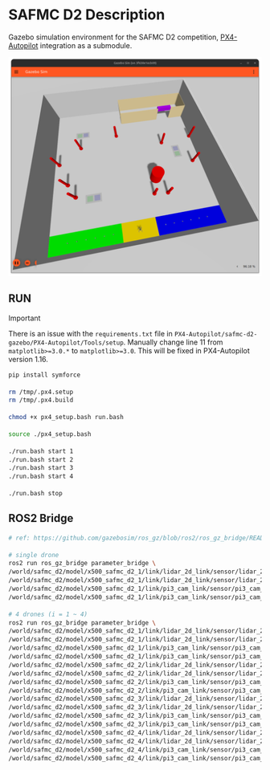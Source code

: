 # SAFMC D2 Description

Gazebo simulation environment for the SAFMC D2 competition, [PX4-Autopilot](https://github.com/PX4/PX4-Autopilot/tree/release/1.15) integration as a submodule.

![Screenshot](docs/Screenshot%20from%202025-01-28%2014-22-15.png)

## RUN

> [!IMPORTANT]  
> There is an issue with the `requirements.txt` file in `PX4-Autopilot/safmc-d2-gazebo/PX4-Autopilot/Tools/setup`.
> Manually change line 11 from `matplotlib>=3.0.*` to `matplotlib>=3.0`. This will be fixed in PX4-Autopilot version 1.16.

```sh
pip install symforce

rm /tmp/.px4.setup
rm /tmp/.px4.build

chmod +x px4_setup.bash run.bash

source ./px4_setup.bash

./run.bash start 1
./run.bash start 2
./run.bash start 3
./run.bash start 4

./run.bash stop
```

## ROS2 Bridge

```bash
# ref: https://github.com/gazebosim/ros_gz/blob/ros2/ros_gz_bridge/README.md

# single drone
ros2 run ros_gz_bridge parameter_bridge \
/world/safmc_d2/model/x500_safmc_d2_1/link/lidar_2d_link/sensor/lidar_2d_sensor/scan@sensor_msgs/msg/LaserScan[gz.msgs.LaserScan \
/world/safmc_d2/model/x500_safmc_d2_1/link/lidar_2d_link/sensor/lidar_2d_sensor/scan/points@sensor_msgs/msg/PointCloud2[gz.msgs.PointCloudPacked \
/world/safmc_d2/model/x500_safmc_d2_1/link/pi3_cam_link/sensor/pi3_cam_sensor/image@sensor_msgs/msg/Image[gz.msgs.Image \
/world/safmc_d2/model/x500_safmc_d2_1/link/pi3_cam_link/sensor/pi3_cam_sensor/camera_info@sensor_msgs/msg/CameraInfo[gz.msgs.CameraInfo

# 4 drones (i = 1 ~ 4)
ros2 run ros_gz_bridge parameter_bridge \
/world/safmc_d2/model/x500_safmc_d2_1/link/lidar_2d_link/sensor/lidar_2d_sensor/scan@sensor_msgs/msg/LaserScan[gz.msgs.LaserScan \
/world/safmc_d2/model/x500_safmc_d2_1/link/lidar_2d_link/sensor/lidar_2d_sensor/scan/points@sensor_msgs/msg/PointCloud2[gz.msgs.PointCloudPacked \
/world/safmc_d2/model/x500_safmc_d2_1/link/pi3_cam_link/sensor/pi3_cam_sensor/image@sensor_msgs/msg/Image[gz.msgs.Image \
/world/safmc_d2/model/x500_safmc_d2_1/link/pi3_cam_link/sensor/pi3_cam_sensor/camera_info@sensor_msgs/msg/CameraInfo[gz.msgs.CameraInfo \
/world/safmc_d2/model/x500_safmc_d2_2/link/lidar_2d_link/sensor/lidar_2d_sensor/scan@sensor_msgs/msg/LaserScan[gz.msgs.LaserScan \
/world/safmc_d2/model/x500_safmc_d2_2/link/lidar_2d_link/sensor/lidar_2d_sensor/scan/points@sensor_msgs/msg/PointCloud2[gz.msgs.PointCloudPacked \
/world/safmc_d2/model/x500_safmc_d2_2/link/pi3_cam_link/sensor/pi3_cam_sensor/image@sensor_msgs/msg/Image[gz.msgs.Image \
/world/safmc_d2/model/x500_safmc_d2_2/link/pi3_cam_link/sensor/pi3_cam_sensor/camera_info@sensor_msgs/msg/CameraInfo[gz.msgs.CameraInfo \
/world/safmc_d2/model/x500_safmc_d2_3/link/lidar_2d_link/sensor/lidar_2d_sensor/scan@sensor_msgs/msg/LaserScan[gz.msgs.LaserScan \
/world/safmc_d2/model/x500_safmc_d2_3/link/lidar_2d_link/sensor/lidar_2d_sensor/scan/points@sensor_msgs/msg/PointCloud2[gz.msgs.PointCloudPacked \
/world/safmc_d2/model/x500_safmc_d2_3/link/pi3_cam_link/sensor/pi3_cam_sensor/image@sensor_msgs/msg/Image[gz.msgs.Image \
/world/safmc_d2/model/x500_safmc_d2_3/link/pi3_cam_link/sensor/pi3_cam_sensor/camera_info@sensor_msgs/msg/CameraInfo[gz.msgs.CameraInfo \
/world/safmc_d2/model/x500_safmc_d2_4/link/lidar_2d_link/sensor/lidar_2d_sensor/scan@sensor_msgs/msg/LaserScan[gz.msgs.LaserScan \
/world/safmc_d2/model/x500_safmc_d2_4/link/lidar_2d_link/sensor/lidar_2d_sensor/scan/points@sensor_msgs/msg/PointCloud2[gz.msgs.PointCloudPacked \
/world/safmc_d2/model/x500_safmc_d2_4/link/pi3_cam_link/sensor/pi3_cam_sensor/image@sensor_msgs/msg/Image[gz.msgs.Image \
/world/safmc_d2/model/x500_safmc_d2_4/link/pi3_cam_link/sensor/pi3_cam_sensor/camera_info@sensor_msgs/msg/CameraInfo[gz.msgs.CameraInfo \
```
